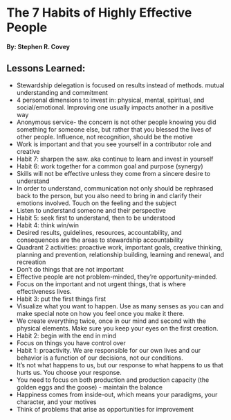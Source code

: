 # The 7 Habits of Highly Effective People
__By: Stephen R. Covey__
## Lessons Learned:
- Stewardship delegation is focused on results instead of methods. mutual understanding and commitment
- 4 personal dimensions to invest in: physical, mental, spiritual, and social/emotional. Improving one usually impacts another in a positive way
- Anonymous service- the concern is not other people knowing you did something for someone else, but rather that you blessed the lives of other people. Influence, not recognition, should be the motive
- Work is important and that you see yourself in a contributor role and creative
- Habit 7: sharpen the saw. aka continue to learn and invest in yourself
- Habit 6: work together for a common goal and purpose (synergy)
- Skills will not be effective unless they come from a sincere desire to understand
- In order to understand, communication not only should be rephrased back to the person, but you also need to bring in and clarify their emotions involved. Touch on the feeling and the subject
- Listen to understand someone and their perspective
- Habit 5: seek first to understand, then to be understood
- Habit 4: think win/win
- Desired results, guidelines, resources, accountability, and consequences are the areas to stewardship accountability
- Quadrant 2 activities: proactive work, important goals, creative thinking, planning and prevention, relationship building, learning and renewal, and recreation
- Don’t do things that are not important
- Effective people are not problem-minded, they’re opportunity-minded.
- Focus on the important and not urgent things, that is where effectiveness lives.
- Habit 3: put the first things first
- Visualize what you want to happen. Use as many senses as you can and make special note on how you feel once you make it there.
- We create everything twice, once in our mind and second with the physical elements. Make sure you keep your eyes on the first creation.
- Habit 2: begin with the end in mind
- Focus on things you have control over
- Habit 1: proactivity. We are responsible for our own lives and our behavior is a function of our decisions, not our conditions.
- It’s not what happens to us, but our response to what happens to us that hurts us. You choose your response.
- You need to focus on both production and production capacity (the golden eggs and the goose) - maintain the balance
- Happiness comes from inside-out, which means your paradigms, your character, and your motives
- Think of problems that arise as opportunities for improvement